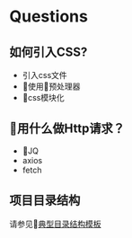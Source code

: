 # Questions
## 如何引入CSS?
- 引入css文件
- 使用预处理器
- css模块化

## 用什么做Http请求？
- JQ
- axios
- fetch

## 项目目录结构
请参见[典型目录结构模板](https://github.com/tuzhu008/Project-Directory-Template)